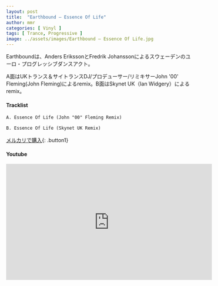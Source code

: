 ```yaml
---
layout: post
title:  "Earthbound – Essence Of Life"
author: mmr
categories: [ Vinyl ]
tags: [ Trance, Progressive ]
image: ../assets/images/Earthbound – Essence Of Life.jpg
---
```


Earthboundは、Anders ErikssonとFredrik Johanssonによるスウェーデンのユーロ・プログレッシブダンスアクト。

A面はUKトランス＆サイトランスDJ/プロデューサー/リミキサーJohn '00' Fleming(John Fleming)によるremix。B面はSkynet UK（Ian Widgery）によるremix。

#### Tracklist
```md
A. Essence Of Life (John "00" Fleming Remix)

B. Essence Of Life (Skynet UK Remix)
```

[メルカリで購入](https://jp.mercari.com/item/m35665629445?afid=6142608987){: .button1}

#### Youtube
<iframe width="560" height="315" src="https://www.youtube.com/embed/MtrKFyVK6b4?si=f2KA1nq8mzKF6q-p" title="YouTube video player" frameborder="0" allow="accelerometer; autoplay; clipboard-write; encrypted-media; gyroscope; picture-in-picture; web-share" referrerpolicy="strict-origin-when-cross-origin" allowfullscreen></iframe>